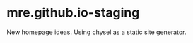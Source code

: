 mre.github.io-staging
=====================

New homepage ideas. Using chysel as a static site generator. 
